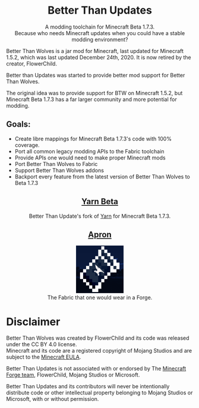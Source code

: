 <h1 align="center">Better Than Updates</h1>

<p align="center">
  A modding toolchain for Minecraft Beta 1.7.3.<br>
  Because who needs Minecraft updates when you could have a stable modding environment?
</p>

Better Than Wolves is a jar mod for Minecraft, last updated for Minecraft 1.5.2,
which was last updated December 24th, 2020. It is now retired by the creator, FlowerChild.

Better than Updates was started to provide better mod support for Better Than Wolves.

The original idea was to provide support for BTW on Minecraft 1.5.2,
but Minecraft Beta 1.7.3 has a far larger community and more potential for modding.

## Goals:
- Create libre mappings for Minecraft Beta 1.7.3's code with 100% coverage.
- Port all common legacy modding APIs to the Fabric toolchain
- Provide APIs one would need to make proper Minecraft mods
- Port Better Than Wolves to Fabric
- Support Better Than Wolves addons
- Backport every feature from the latest version of Better Than Wolves to Beta 1.7.3

<h2 align="center"><a href="https://github.com/BetterThanUpdates/Mappings">Yarn Beta</a></h2>
<p align="center">
  Better Than Update's fork of <a href="https://github.com/FabricMC/Yarn">Yarn</a> for Minecraft Beta 1.7.3.
</p>

<h2 align="center"><a href="https://github.com/BetterThanUpdates/apron">Apron</a></h2>
<p align="center">
  <img
       src="https://github.com/BetterThanUpdates/Apron/blob/b1.7.3/apron-impl/src/main/resources/assets/apron/icon.png?raw=true"
       alt="Fabricated Forge Logo" width=128 height=128/>
  <br/>
  The Fabric that one would wear in a Forge.
</p>

# Disclaimer

Better Than Wolves was created by FlowerChild and its code was released under the CC BY 4.0 license.<br>
Minecraft and its code are a registered copyright of Mojang Studios and are subject to the [Minecraft EULA](https://www.minecraft.net/en-us/eula).

Better Than Updates is not associated with or endorsed by The [Minecraft Forge team](https://github.com/MinecraftForge), FlowerChild, Mojang Studios or Microsoft.

Better Than Updates and its contributors will never be intentionally distribute code or other intellectual property belonging to Mojang Studios or Microsoft, with or without permission.
